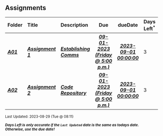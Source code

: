 ## Assignments

| Folder | Title | Description | Due | dueDate | Days Left<sup>*</sup> |
|:------|:------|:------|:-----:|:-----:|-----|
| ***<a href="https://github.com/rugbyprof/4143-PLC/tree/master/Assignments/A01">A01</a>*** | ***<a href="https://github.com/rugbyprof/4143-PLC/tree/master/Assignments/A01"> Assignment 1 </a>*** | ***<a href="https://github.com/rugbyprof/4143-PLC/tree/master/Assignments/A01"> Establishing Comms</a>*** | ***<a href="https://github.com/rugbyprof/4143-PLC/tree/master/Assignments/A01"> 09-01-2023 (Friday @ 5:00 p.m.)</a>*** | ***<a href="https://github.com/rugbyprof/4143-PLC/tree/master/Assignments/A01">2023-09-01 00:00:00</a>*** | 3 |
| ***<a href="https://github.com/rugbyprof/4143-PLC/tree/master/Assignments/A02">A02</a>*** | ***<a href="https://github.com/rugbyprof/4143-PLC/tree/master/Assignments/A02"> Assignment 2 </a>*** | ***<a href="https://github.com/rugbyprof/4143-PLC/tree/master/Assignments/A02"> Code Repository</a>*** | ***<a href="https://github.com/rugbyprof/4143-PLC/tree/master/Assignments/A02"> 09-01-2023 (Friday @ 5:00 p.m.)</a>*** | ***<a href="https://github.com/rugbyprof/4143-PLC/tree/master/Assignments/A02">2023-09-01 00:00:00</a>*** | 3 |

<sup>Last Updated: 2023-08-29 (Tue @ 08:11)</sup> 

<sup>***Days Left is only accurate if the `Last Updated` date is the same as todays date. Otherwise, use the due date!***</sup> 